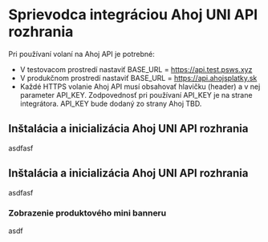 # Sprievodca integráciou Ahoj UNI API rozhrania

Pri používaní volaní na Ahoj API je potrebné:
* V testovacom prostredí nastaviť BASE_URL = https://api.test.psws.xyz
* V produkčnom prostredí nastaviť BASE_URL = https://api.ahojsplatky.sk
* Každé HTTPS volanie Ahoj API musí obsahovať hlavičku (header) a v nej parameter API_KEY. Zodpovednosť pri používaní API_KEY je na strane integrátora. API_KEY bude dodaný zo strany Ahoj TBD. 


## Inštalácia a inicializácia Ahoj UNI API rozhrania
asdfasf

## Inštalácia a inicializácia Ahoj UNI API rozhrania
asdfasf

### Zobrazenie produktového mini banneru
asdf
